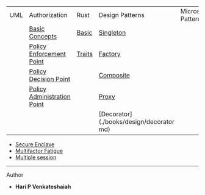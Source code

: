 
|   |   |   |   |   |
|---|---|---|---|---|
| UML  | Authorization | Rust | Design Patterns |Microservices Pattern |
|   | [Basic Concepts](./books/authz/authz.md) | [Basic](./books/rust/basic.md) | [Singleton](./books/design/singleton.md)  | |
|   | [Policy Enforcement Point](./books/authz/pep.md)   | [Traits](./books/rust/trait.md)|[Factory](./books/design/factory.md) | |
|   | [Policy Decision Point](./books/authz/pdp.md)      |  | [Composite](./books/design/composite.md)| |
|   | [Policy Administration Point](./books/authz/pap.md)|  | [Proxy](./books/design/proxy.md)    | |
|   |                                                    |  | [Decorator](./books/design/decorator md)|  |
  
 
  
- [Secure Enclave](./books/general/secure-enclave.md)
- [Multifactor Fatigue](./books/general/mfa-fatigue.md)
- [Multiple session](./books/authz/session.md)
----
Author
* **Hari P Venkateshaiah** 
